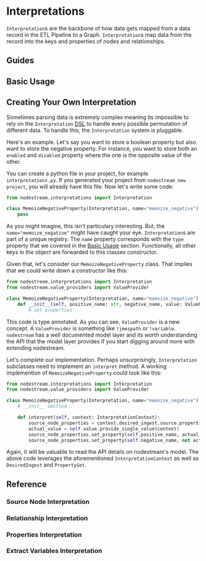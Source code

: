 # Interpretations 

`Interpretation`s are the backbone of how data gets mapped from a data record in the ETL Pipeline to a Graph. 
`Interpretation`s map data from the record into the keys and properties of nodes and relationships. 

## Guides

## Basic Usage

## Creating Your Own Interpretation

Sometimes parsing data is extremely complex meaning its impossible to rely on the `Interpretation` 
[DSL](https://en.wikipedia.org/wiki/Domain-specific_language) to handle every possible permutation of 
different data. To handle this, the `Interpretation` system is pluggable. 

Here's an example. Let's say you want to store a boolean property but also want to store the negative property. 
For instance, you want to store both an `enabled` and `disabled` property where 
the one is the opposite value of the other.

You can create a python file in your project, for example `interpretations.py`. If you generated your project from
`nodestream new project`, you will already have this file. Now let's write some code:

```python
from nodestream.interpretations import Interpretation

class MemoizeNegativeProperty(Interpretation, name="memoize_negative"):
    pass
```

As you might imagine, this isn't particulary interesting. But, the `name="memoize_negative"` might have caught your eye. 
`Interpretation`s are part of a unique registry. The `name` property corresponds with the `type` property that we covered in 
the [Basic Usage](#basic-usage) section. Functionally, all other keys in the object are forwarded to this classes constructor. 

Given that, let's consider our `MemoizeNegativeProperty` class. That implies that we could write down a constructor like this:

```python
from nodestream.interpretations import Interpretation
from nodestream.value_providers import ValueProvider

class MemoizeNegativeProperty(Interpretation, name="memoize_negative"):
    def __init__(self, positive_name: str, negative_name, value: ValueProvider):
        # set properties 
``` 

This code is type annotated. As you can see, `ValueProvider` is a new concept. A `ValueProvider` is something like `!jmespath` or 
`!variable`. `nodestream` has a well documented model layer and its worth understanding the API that the model layer provides if you
start digging around more with extending nodestream. 

Let's complete our implementation. Perhaps unsurprisingly, `Interpretation` subclasses need to implement an `interpret` method.
A working implemention of `MemoizeNegativeProperty` could look like this:

```python
from nodestream.interpretations import Interpretation
from nodestream.value_providers import ValueProvider

class MemoizeNegativeProperty(Interpretation, name="memoize_negative"):
    # __init__ omitted

    def interpret(self, context: InterpretationContext):
        source_node_properties = context.desired_ingest.source.properties
        actual_value = self.value.provide_single_value(context)
        source_node_properties.set_property(self.positive_name, actual_value)
        source_node_properties.set_property(self.negative_name, not actual_value)
``` 

Again, it will be valuable to read the API details on nodestream's model. 
The above code leverages the aforementioned `InterpretationContext` as well as `DesiredIngest` and `PropertySet`. 

## Reference

### Source Node Interpretation

### Relationship Interpretation

### Properties Interpretation 

### Extract Variables Interpretation
